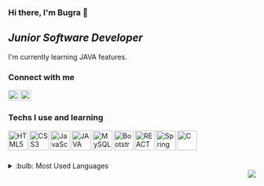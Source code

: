 ### Hi there, I'm **Bugra** :wave:
## *Junior Software Developer*

I'm currently learning JAVA features. 

### Connect with me

[<img height="22" src="https://unpkg.com/simple-icons@v5/icons/linkedin.svg" align="left" />][linkedin]

[<img height="22" src="https://unpkg.com/simple-icons@v5/icons/linktree.svg" align="left" />][carrd]

<br>

##
### Techs I use and learning

<img align="left" alt="HTML5" src="https://i.ibb.co/bQbPRWS/512px-HTML5-logo-and-wordmark-svg.png" height="40">

<img align="left" alt="CSS3" src="https://upload.wikimedia.org/wikipedia/commons/thumb/d/d5/CSS3_logo_and_wordmark.svg/1200px-CSS3_logo_and_wordmark.svg.png" height="40">

<img align="left" alt="JavaScript" src="https://upload.wikimedia.org/wikipedia/commons/9/99/Unofficial_JavaScript_logo_2.svg" height="40">

<img align="left" alt="JAVA" src="https://upload.wikimedia.org/wikipedia/tr/2/2e/Java_Logo.svg" height="40">



<img align="left" alt="MySQL" src="https://www.mysql.com/common/logos/logo-mysql-170x115.png" height="40">

<img align="left" alt="Bootstrap" src="https://upload.wikimedia.org/wikipedia/commons/b/b2/Bootstrap_logo.svg" height="40">

<img align="left" alt="REACT" src="https://cdn.freelogovectors.net/wp-content/uploads/2018/12/react_logo.png" height="40">

<img align="left" alt="Spring Boot" src="https://brandslogos.com/wp-content/uploads/images/large/spring-logo.png" height="40">

<img align="left" alt="C" src="https://upload.wikimedia.org/wikipedia/commons/1/19/C_Logo.png" height="40">

<br><br>

##

<details>
<summary>:bulb: Most Used Languages</summary>
<img src="https://github-readme-stats.vercel.app/api/top-langs/?username=bugramurat&layout=compact">
</details>

<img align="right" src="https://komarev.com/ghpvc/?username=periq&color=brightgreen">

[linkedin]: https://www.linkedin.com/in/bugramurat/
[carrd]: https://periq.carrd.co
